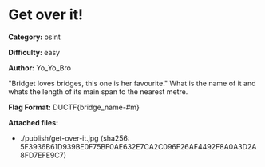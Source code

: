 # Get over it!

**Category:** osint

**Difficulty:** easy

**Author:** Yo_Yo_Bro

  "Bridget loves bridges, this one is her favourite."
  What is the name of it and whats the length of its main span to the nearest metre.

**Flag Format:**
DUCTF{bridge_name-#m}

**Attached files:**
- ./publish/get-over-it.jpg (sha256: 5F3936B61D939BE0F75BF0AE632E7CA2C096F26AF4492F8A0A3D2A8FD7EFE9C7)
